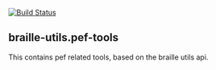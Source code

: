 [![Build Status](https://travis-ci.org/brailleapps/braille-utils.pef-tools.svg?branch=master)](https://travis-ci.org/brailleapps/braille-utils.pef-tools)

## braille-utils.pef-tools ##
This contains pef related tools, based on the braille utils api.